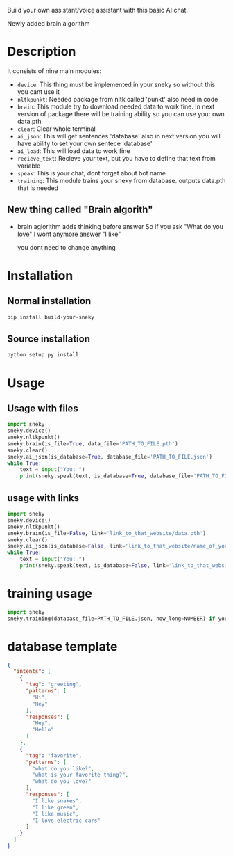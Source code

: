 Build your own assistant/voice assistant with this basic AI chat.

Newly added brain algorithm

# Description
    
It consists of nine main modules:

- `device`: This thing must be implemented in your sneky so without this you cant use it
- `nltkpunkt`: Needed package from nltk called 'punkt' also need in code
- `brain`: This module try to download needed data to work fine. In next version of package there will be training ability so you can use your own data.pth
- `clear`: Clear whole terminal
- `ai_json`: This will get sentences 'database' also in next version you will have ability to set your own sentece 'database'
- `ai_load`: This will load data to work fine
- `recieve_text`: Recieve your text, but you have to define that text from variable
- `speak`: This is your chat, dont forget about bot name
- `training`: This module trains your sneky from database. outputs data.pth that is needed

## New thing called "Brain algorith"

- brain aglorithm adds thinking before answer
    So if you ask "What do you love"
    I wont anymore answer "I like"
    
    you dont need to change anything

# Installation
 
## Normal installation

```bash
pip install build-your-sneky
```

## Source installation

```bash
python setup.py install
```

# Usage

## Usage with files

```py
import sneky
sneky.device()
sneky.nltkpunkt()
sneky.brain(is_file=True, data_file='PATH_TO_FILE.pth')
sneky.clear()
sneky.ai_json(is_database=True, database_file='PATH_TO_FILE.json')
while True:
    text = input("You: ")
    print(sneky.speak(text, is_database=True, database_file='PATH_TO_FILE.json')) - or if you want you can store that answer as variable
```

## usage with links

```py
import sneky
sneky.device()
sneky.nltkpunkt()
sneky.brain(is_file=False, link='link_to_that_website/data.pth')
sneky.clear()
sneky.ai_json(is_database=False, link='link_to_that_website/name_of_your_database.json')
while True:
    text = input("You: ")
    print(sneky.speak(text, is_database=False, link='link_to_that_website/name_of_your_database.json')) - or if you want you can store that answer as variable
```

# training usage

```py
import sneky
sneky.training(database_file=PATH_TO_FILE.json, how_long=NUMBER) if you dont use number default is 10000
```

# database template
```json
{
  "intents": [
    {
      "tag": "greeting",
      "patterns": [
        "Hi",
        "Hey"
      ],
      "responses": [
        "Hey",
        "Hello"
      ]
    },
    {
      "tag": "favorite",
      "patterns": [
        "what do you like?",
        "what is your favorite thing?",
        "what do you love?"
      ],
      "responses": [
        "I like snakes",
        "I like green",
        "I like music",
        "I love electric cars"
      ]
    }
  ]
}
```